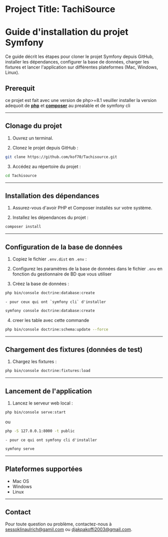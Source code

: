 # Project Title: TachiSource



# Guide d'installation du projet Symfony

Ce guide décrit les étapes pour cloner le projet Symfony depuis GitHub, installer les dépendances, configurer la base de données, charger les fixtures et lancer l'application sur différentes plateformes (Mac, Windows, Linux).

## Prerequit
ce projet est fait avec une version de php>=8.1
veuiller installer la version adequoit de **[php](https://www.php.net/downloads.php)** et **[composer](https://getcomposer.org/download/)** au prealable et de symfony cli 

---

## Clonage du projet

1. Ouvrez un terminal.

2. Clonez le projet depuis GitHub :
```bash
git clone https://github.com/kof70/Tachisource.git
```

3. Accédez au répertoire du projet :
```bash
cd Tachisource
```


---

## Installation des dépendances

1. Assurez-vous d'avoir PHP et Composer installés sur votre système.

2. Installez les dépendances du projet :

```bash
composer install
```


---

## Configuration de la base de données

1. Copiez le fichier `.env.dist` en `.env` :


2. Configurez les paramètres de la base de données dans le fichier `.env` en fonction du gestionnaire de BD que vous utiliser

3. Créez la base de données :
```bash
php bin/console doctrine:database:create
```
    - pour ceux qui ont `symfony cli` d'installer 
```bash
symfony console doctrine:database:create
```
4. creer les table avec cette commande 
```bash
php bin/console doctrine:schema:update --force
```

---

## Chargement des fixtures (données de test)

1. Chargez les fixtures :
```bash
php bin/console doctrine:fixtures:load
```


---

## Lancement de l'application

1. Lancez le serveur web local :
```bash 
php bin/console serve:start
```
ou 
```bash
php -S 127.0.0.1:8000 -t public  
```

    - pour ce qui ont symfony cli d'installer 
```bash
symfony serve
```



---

## Plateformes supportées

- Mac OS
- Windows
- Linux

---

## Contact

Pour toute question ou problème, contactez-nous à [sessoklinaulrich@gamil.com](mailto:sessoklinaulrich@gmail.com) ou 
[djakpakoffi2003@gmail.com](mailto:djakpakoffi2003@gmail.com).